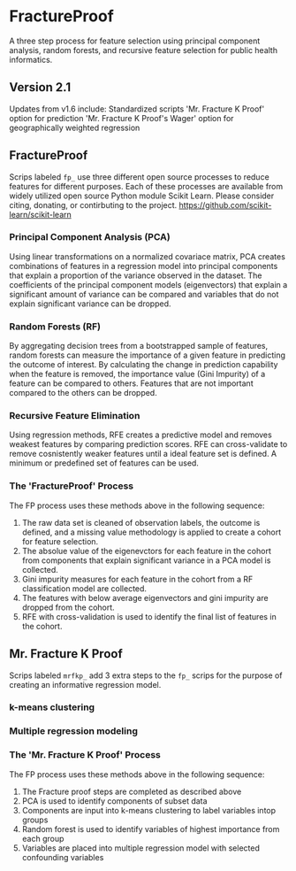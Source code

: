 # FractureProof
A three step process for feature selection using principal component analysis, random forests, and recursive feature selection for public health informatics. 

## Version 2.1
Updates from v1.6 include:
Standardized scripts
'Mr. Fracture K Proof' option for prediction
'Mr. Fracture K Proof's Wager' option for geographically weighted regression

## FractureProof
Scrips labeled `fp_` use three different open source processes to reduce features for different purposes. Each of these processes are available from widely utilized open source Python module Scikit Learn. Please consider citing, donating, or contirbuting to the project. https://github.com/scikit-learn/scikit-learn

### Principal Component Analysis (PCA)
Using linear transformations on a normalized covariace matrix, PCA creates combinations of features in a regression model into principal components that explain a proportion of the variance observed in the dataset. The coefficients of the principal component models (eigenvectors) that explain a significant amount of variance can be compared and variables that do not explain significant variance can be dropped.  

### Random Forests (RF)
By aggregating decision trees from a bootstrapped sample of features, random forests can measure the importance of a given feature in predicting the outcome of interest. By calculating the change in prediction capability when the feature is removed, the importance value (Gini Impurity) of a feature can be compared to others. Features that are not important compared to the others can be dropped. 

### Recursive Feature Elimination
Using regression methods, RFE creates a predictive model and removes weakest features by comparing prediction scores. RFE can cross-validate to remove cosnistently weaker features until a ideal feature set is defined. A minimum or predefined set of features can be used. 

### The 'FractureProof' Process
The FP process uses these methods above in the following sequence:

1. The raw data set is cleaned of observation labels, the outcome is defined, and a missing value methodology is applied to create a cohort for feature selection.  
2. The absolue value of the eigenevctors for each feature in the cohort from components that explain significant variance in a PCA model  is collected. 
3. Gini impurity measures for each feature in the cohort from a RF classification model are collected. 
4. The features with below average eigenvectors and gini impurity are dropped from the cohort. 
5. RFE with cross-validation is used to identify the final list of features in the cohort. 

## Mr. Fracture K Proof
Scrips labeled `mrfkp_` add 3 extra steps to the `fp_` scrips for the purpose of creating an informative regression model. 

### k-means clustering

### Multiple regression modeling

### The 'Mr. Fracture K Proof' Process
The FP process uses these methods above in the following sequence:

1. The Fracture proof steps are completed as described above
2. PCA is used to identify components of subset data
3. Components are input into k-means clustering to label variables intop groups
4. Random forest is used to identify variables of highest importance from each group
5. Variables are placed into multiple regression model with selected confounding variables

